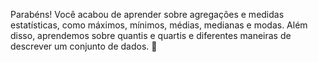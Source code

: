 Parabéns! Você acabou de aprender sobre agregações e medidas estatísticas, como máximos, mínimos, médias, medianas e modas. Além disso, aprendemos sobre quantis e quartis e diferentes maneiras de descrever um conjunto de dados. :pencil: